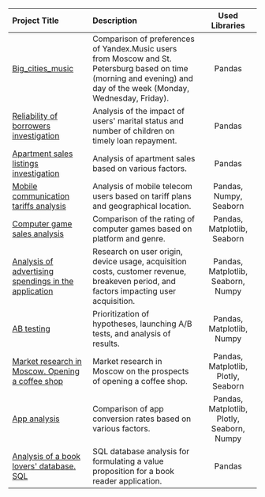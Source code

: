 | **Project Title**  | **Description**                   | **Used Libraries** |
| :-------------------- | :--------------------          |:---------------------------:|
| [Big_cities_music](https://github.com/1ldarb/Data_analyst/tree/main/big_cities_music)| Comparison of preferences of Yandex.Music users from Moscow and St. Petersburg based on time (morning and evening) and day of the week (Monday, Wednesday, Friday).       | Pandas |
|[Reliability of borrowers investigation](https://github.com/1ldarb/Data_analyst/tree/main/Reliability%20of%20borrowers%20investigation)| Analysis of the impact of users' marital status and number of children on timely loan repayment.| Pandas|
|[Apartment sales listings investigation](https://github.com/1ldarb/Data_analyst/tree/main/Apartment%20sales%20listings%20investigation)|Analysis of apartment sales based on various factors.| Pandas|
|[Mobile communication tariffs analysis](https://github.com/1ldarb/Data_analyst/tree/main/Mobile%20communication%20tariffs%20analysis)| Analysis of mobile telecom users based on tariff plans and geographical location.| Pandas, Numpy, Seaborn|
|[Computer game sales analysis](https://github.com/1ldarb/Data_analyst/tree/main/Computer%20game%20sales%20analysis)|Comparison of the rating of computer games based on platform and genre.| Pandas, Matplotlib, Seaborn|
|[Analysis of advertising spendings in the application](https://github.com/1ldarb/Data_analyst/tree/main/Analysis%20of%20advertising%20spendings%20in%20the%20application)|Research on user origin, device usage, acquisition costs, customer revenue, breakeven period, and factors impacting user acquisition.| Pandas, Matplotlib, Seaborn, Numpy|
|[AB testing](https://github.com/1ldarb/Data_analyst/tree/main/AB%20testing)|Prioritization of hypotheses, launching A/B tests, and analysis of results.| Pandas, Matplotlib, Numpy|
|[Market research in Moscow. Opening a coffee shop](https://github.com/1ldarb/Data_analyst/tree/main/Market%20research%20in%20Moscow.%20Opening%20a%20coffee%20shop)| Market research in Moscow on the prospects of opening a coffee shop.| Pandas, Matplotlib, Plotly, Seaborn|
|[App analysis](https://github.com/1ldarb/Data_analyst/tree/main/App%20analysis)|Comparison of app conversion rates based on various factors.| Pandas, Matplotlib, Plotly, Seaborn, Numpy|
|[Analysis of a book lovers' database. SQL](https://github.com/1ldarb/Data_analyst/tree/main/Analysis%20of%20a%20book%20lovers'%20database.%20SQL)|SQL database analysis for formulating a value proposition for a book reader application.| Pandas|
